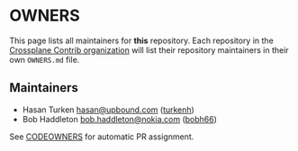 <!--
SPDX-FileCopyrightText: 2025 The Crossplane Authors <https://crossplane.io>

SPDX-License-Identifier: CC-BY-4.0
-->

# OWNERS

This page lists all maintainers for **this** repository. Each repository in the
[Crossplane Contrib organization](https://github.com/crossplane-contrib/) will list their
repository maintainers in their own `OWNERS.md` file.

## Maintainers
* Hasan Turken <hasan@upbound.com> ([turkenh](https://github.com/turkenh))
* Bob Haddleton <bob.haddleton@nokia.com> ([bobh66](https://github.com/bobh66))

See [CODEOWNERS](./CODEOWNERS) for automatic PR assignment.
